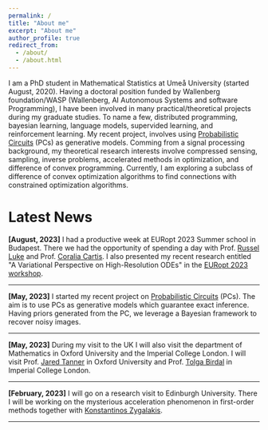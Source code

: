 ```yaml
---
permalink: /
title: "About me"
excerpt: "About me"
author_profile: true
redirect_from: 
  - /about/
  - /about.html
---
```


I am a PhD student in Mathematical Statistics at Umeå University (started August, 2020). Having a doctoral position funded by Wallenberg foundation/WASP (Wallenberg, AI Autonomous Systems and software Programming), I have been involved in many practical/theoretical projects during my graduate studies. To name a few, distributed programming, bayesian learning, language models, supervided learning, and reinforcement learning. My recent project, involves using [Probabilistic Circuits](https://proceedings.mlr.press/v115/peharz20a/peharz20a.pdf) (PCs) as generative models. Comming from a signal processing background, my theoretical research interests involve compressed sensing, sampling, inverse problems, accelerated methods in optimization, and difference of convex programming. Currently, I am exploring a subclass of difference of convex optimization algorithms to find connections with constrained optimization algorithms.

Latest News
======
**[August, 2023]** I had a productive week at EURopt 2023 Summer school in Budapest. There we had the opportunity of spending a day with Prof. [Russel Luke](https://scholar.google.com/citations?user=Gb9nMYwAAAAJ&hl=en) and Prof. [Coralia Cartis](https://scholar.google.com/citations?user=L5nraqYAAAAJ&hl=en). I also presented my recent research entitled "A Variational Perspective on High-Resolution ODEs" in the [EURopt 2023 workshop](http://www.europt.hu/).

------

**[May, 2023]**  I started my recent project on [Probabilistic Circuits](https://proceedings.mlr.press/v115/peharz20a/peharz20a.pdf) (PCs). The aim is to use PCs as generative models which guarantee exact inference. Having priors generated from the PC, we leverage a Bayesian framework to recover noisy images.

------

**[May, 2023]** During my visit to the UK I will also visit the department of Mathematics in Oxford University and the Imperial College London. I will visit Prof. [Jared Tanner](https://www.maths.ox.ac.uk/people/jared.tanner) in Oxford University and Prof. [Tolga Birdal](https://scholar.google.com/citations?user=_Bxd5ggAAAAJ&hl=en) in Imperial College London.

------

**[February, 2023]** I will go on a research visit to Edinburgh University. There I will be working on the mysterious acceleration phenomenon in first-order methods together with [Konstantinos Zygalakis](https://scholar.google.com/citations?user=XqwQVdEAAAAJ&hl=en).

------


